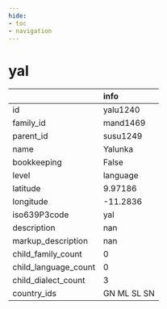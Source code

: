 ```yaml
---
hide:
- toc
- navigation
---
```

# yal
|                      | info        |
|:---------------------|:------------|
| id                   | yalu1240    |
| family_id            | mand1469    |
| parent_id            | susu1249    |
| name                 | Yalunka     |
| bookkeeping          | False       |
| level                | language    |
| latitude             | 9.97186     |
| longitude            | -11.2836    |
| iso639P3code         | yal         |
| description          | nan         |
| markup_description   | nan         |
| child_family_count   | 0           |
| child_language_count | 0           |
| child_dialect_count  | 3           |
| country_ids          | GN ML SL SN |